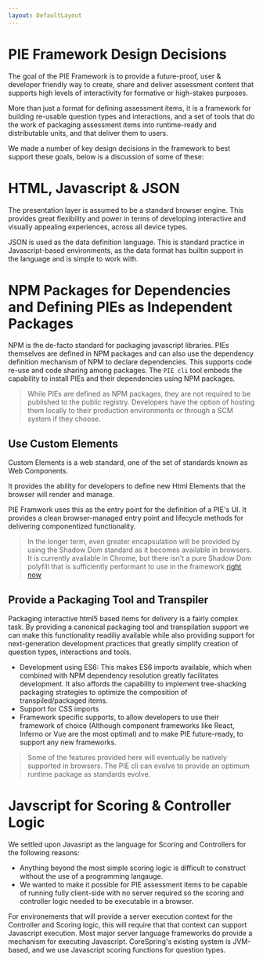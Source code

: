 ```yaml
---
layout: DefaultLayout
---
```


# PIE Framework Design Decisions

The goal of the PIE Framework is to provide a future-proof, user & developer friendly way to create, share and deliver assessment content that supports high levels of interactivity for formative or high-stakes purposes. 

More than just a format for defining assessment items, it is a framework for building re-usable question types and interactions, and a set of tools that do the work of packaging assessment items into runtime-ready and distributable units, and that deliver them to users.

We made a number of key design decisions in the framework to best support these goals, below is a discussion of some of these:


# HTML, Javascript & JSON
The presentation layer is assumed to be a standard browser engine. This provides great flexibility and power in terms of developing interactive and visually appealing experiences, across all device types. 

JSON is used as the data definition language. This is standard practice in Javascript-based environments, as the data format has builtin support in the language and is simple to work with. 


# NPM Packages for Dependencies and Defining PIEs as Independent Packages
NPM is the de-facto standard for packaging javascript libraries. PIEs themselves are defined in NPM packages and can also use the dependency definition mechanism of NPM to declare dependencies. This supports code re-use and code sharing among packages. The `PIE cli` tool embeds the capability to install PIEs and their dependencies using NPM packages. 

> While PIEs are defined as NPM packages, they are not required to be published to the public registry. Developers have the option of hosting them locally to their production environments or through a SCM system if they choose.


## Use Custom Elements

Custom Elements is a web standard, one of the set of standards known as Web Components.

It provides the ability for developers to define new Html Elements that the browser will render and manage.

PIE Framwork uses this as the entry point for the definition of a PIE's UI. It provides a clean browser-managed entry point and lifecycle methods for delivering componentized functionality. 

> In the longer term, even greater encapsulation will be provided by using the Shadow Dom standard as it becomes available in browsers. It is currently available in Chrome, but there isn't a pure Shadow Dom polyfill that is sufficiently performant to use in the framework [right now](https://www.polymer-project.org/1.0/blog/shadydom) 


## Provide a Packaging Tool and Transpiler

Packaging interactive html5 based items for delivery is a fairly complex task. By providing a canonical packaging tool and transpilation support we can make this functionality readiliy available while also providing support for next-generation development practices that greatly simplify creation of question types, interactions and tools.

- Development using ES6: This makes ES6 imports available, which when combined with NPM dependency resolution greatly facilitates development. It also affords the capability to implement tree-shacking packaging strategies to optimize the composition of transpiled/packaged items.
- Support for CSS imports
- Framework specific supports, to allow developers to use their framework of choice (Although component frameworks like React, Inferno or Vue are the most optimal) and to make PIE future-ready, to support any new frameworks.

> Some of the features provided here will eventually be natively supported in browsers. The PIE cli can evolve to provide an optimum runtime package as standards evolve.


# Javscript for Scoring & Controller Logic
We settled upon Javasript as the language for Scoring and Controllers for the following reasons:

- Anything beyond the most simple scoring logic is difficult to construct without the use of a programming langauge. 
- We wanted to make it possible for PIE assessment items to be capable of running fully client-side with no server required so the scoring and controller logic needed to be executable in a browser. 

For environements that will provide a server execution context for the Controller and Scoring logic, this will require that that context can support Javascript execution. Most major server language frameworks do provide a mechanism for executing Javascript. CoreSpring's existing system is JVM-based, and we use Javascript scoring functions for question types. 


